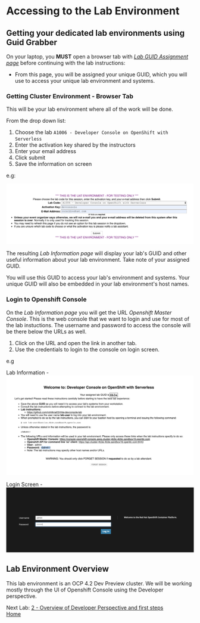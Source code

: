 # Accessing to the Lab Environment

## Getting your dedicated lab environments using Guid Grabber

On your laptop, you **MUST** open a browser tab with [*Lab GUID Assignment page*](https://www.opentlc.com/gg/gg.cgi?profile=generic_rhte) before continuing with the lab instructions:

* From this page, you will be assigned your unique GUID, which you will use to access your unique lab environment and systems.


### Getting Cluster Environment - **Browser Tab**

This will be your lab environment where all of the work will be done. 

From the drop down list:

1. Choose the lab `A1006 - Developer Console on OpenShift with Serverless`
2. Enter the activation key shared by the instructors
3. Enter your email address
4. Click submit
5. Save the information on screen

e.g:

![Request Env GuidGrabber](assets/request-env-gg.png)

The resulting *Lab Information page* will display your lab's GUID and other useful information about your lab environment.
Take note of your assigned GUID.

You will use this GUID to access your lab's environment and systems.
Your unique GUID will also be embedded in your lab environment's host names.


### Login to Openshift Console

On the *Lab Information page* you will get the URL *Openshift Master Console*. This is the web console that we want to login and use for most of the lab instuctions. The username and password to access the console will be there below the URLs as well.

1. Click on the URL and open the link in another tab.
2. Use the credentials to login to the console on login screen.

e.g

Lab Information -
![Lab Information](assets/lab.png)

Login Screen - 
![Login to Console](assets/login.png)


## Lab Environment Overview
This lab environment is an OCP 4.2 Dev Preview cluster. We will be working mostly through the UI of Openshift Console using the Developer perspective.


Next Lab: [2 - Overview of Developer Perspective and first steps](./overview.md)<br>
[Home](./README.md)
